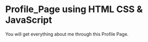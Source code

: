 # Profile_Page using HTML CSS & JavaScript
You will get everything about me through this Profile Page.
